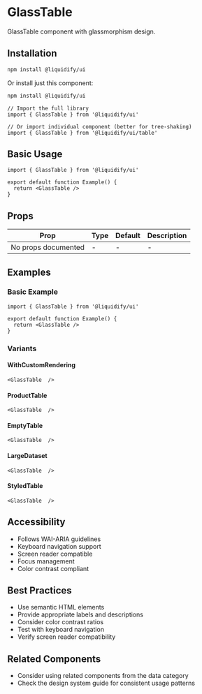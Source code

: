# GlassTable

GlassTable component with glassmorphism design.

## Installation

```bash
npm install @liquidify/ui
```

Or install just this component:

```bash
npm install @liquidify/ui
```

```tsx
// Import the full library
import { GlassTable } from '@liquidify/ui'

// Or import individual component (better for tree-shaking)
import { GlassTable } from '@liquidify/ui/table'
```

## Basic Usage

```tsx
import { GlassTable } from '@liquidify/ui'

export default function Example() {
  return <GlassTable />
}
```

## Props

| Prop | Type | Default | Description |
|------|------|---------|-------------|
| No props documented | - | - | - |

## Examples

### Basic Example

```tsx
import { GlassTable } from '@liquidify/ui'

export default function Example() {
  return <GlassTable />
}
```

### Variants

#### WithCustomRendering

```tsx
<GlassTable  />
```

#### ProductTable

```tsx
<GlassTable  />
```

#### EmptyTable

```tsx
<GlassTable  />
```

#### LargeDataset

```tsx
<GlassTable  />
```

#### StyledTable

```tsx
<GlassTable  />
```



## Accessibility

- Follows WAI-ARIA guidelines
- Keyboard navigation support
- Screen reader compatible
- Focus management
- Color contrast compliant

## Best Practices

- Use semantic HTML elements
- Provide appropriate labels and descriptions
- Consider color contrast ratios
- Test with keyboard navigation
- Verify screen reader compatibility

## Related Components

- Consider using related components from the data category
- Check the design system guide for consistent usage patterns
